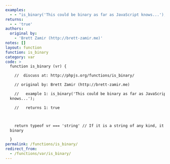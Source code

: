```yaml
---
examples:
  - - "is_binary('This could be binary as far as JavaScript knows...');"
returns:
  - - 'true'
authors:
  original by:
    - 'Brett Zamir (http://brett-zamir.me)'
notes: []
layout: function
function: is_binary
category: var
code: >
  function is_binary (vr) {

    //  discuss at: http://phpjs.org/functions/is_binary/

    // original by: Brett Zamir (http://brett-zamir.me)

    //   example 1: is_binary('This could be binary as far as JavaScript
  knows...');

    //   returns 1: true



    return typeof vr === 'string' // If it is a string of any kind, it could be
  binary

  }
permalink: /functions/is_binary/
redirect_from:
  - /functions/var/is_binary/
---
```


<!-- WARNING! This file is auto generated by `npm run web:inject`, do not edit by hand -->
